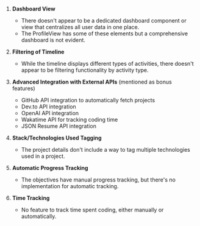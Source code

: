 1. **Dashboard View**

    - There doesn't appear to be a dedicated dashboard component or view that centralizes all user data in one place.
    - The ProfileView has some of these elements but a comprehensive dashboard is not evident.

2. **Filtering of Timeline**

    - While the timeline displays different types of activities, there doesn't appear to be filtering functionality by activity type.

3. **Advanced Integration with External APIs** (mentioned as bonus features)

    - GitHub API integration to automatically fetch projects
    - Dev.to API integration
    - OpenAI API integration
    - Wakatime API for tracking coding time
    - JSON Resume API integration

4. **Stack/Technologies Used Tagging**

    - The project details don't include a way to tag multiple technologies used in a project.

5. **Automatic Progress Tracking**

    - The objectives have manual progress tracking, but there's no implementation for automatic tracking.

6. **Time Tracking**

    - No feature to track time spent coding, either manually or automatically.

